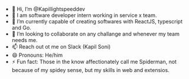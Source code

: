 - 👋 Hi, I’m @Kapillightspeeddev
- 👀 I am software developer intern working in service x team.
- 🌱 I’m currently capable of creating softwares with ReactJS, typescript and Go.
- 💞️ I’m looking to collaborate on any challange and whenever my team needs me.
- 📫 Reach out ot me on Slack (Kapil Soni)
- 😄 Pronouns: He/him
- ⚡ Fun fact: Those in the know affectionately call me Spiderman, not because of my spidey sense, but my skills in web and extensios.

<!---
Kapillightspeeddev/Kapillightspeeddev is a ✨ special ✨ repository because its `README.md` (this file) appears on your GitHub profile.
You can click the Preview link to take a look at your changes.
--->
